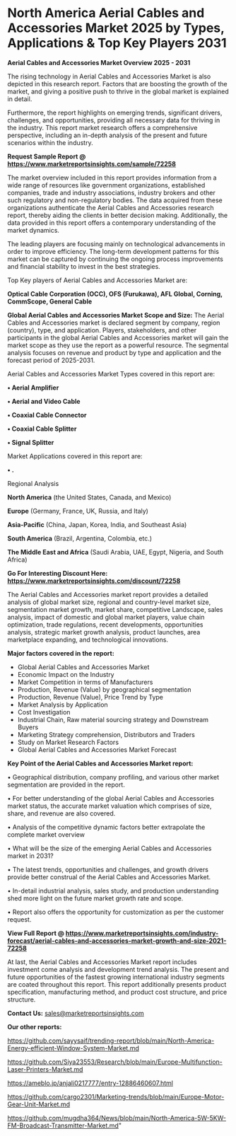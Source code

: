 # North America Aerial Cables and Accessories Market 2025 by Types, Applications & Top Key Players 2031

<Strong> Aerial Cables and Accessories Market Overview 2025 - 2031</strong>

The rising technology in Aerial Cables and Accessories Market is also depicted in this research report. Factors that are boosting the growth of the market, and giving a positive push to thrive in the global market is explained in detail.

Furthermore, the report highlights on emerging trends, significant drivers, challenges, and opportunities, providing all necessary data for thriving in the industry. This report market research offers a comprehensive perspective, including an in-depth analysis of the present and future scenarios within the industry.

<strong>Request Sample Report @ <a href=https://www.marketreportsinsights.com/sample/72258>https://www.marketreportsinsights.com/sample/72258</a></strong>

The market overview included in this report provides information from a wide range of resources like government organizations, established companies, trade and industry associations, industry brokers and other such regulatory and non-regulatory bodies. The data acquired from these organizations authenticate the Aerial Cables and Accessories research report, thereby aiding the clients in better decision making. Additionally, the data provided in this report offers a contemporary understanding of the market dynamics.

The leading players are focusing mainly on technological advancements in order to improve efficiency. The long-term development patterns for this market can be captured by continuing the ongoing process improvements and financial stability to invest in the best strategies.

Top Key players of Aerial Cables and Accessories Market are:

<strong>Optical Cable Corporation (OCC), OFS (Furukawa), AFL Global, Corning, CommScope, General Cable</strong>

<strong><b>Global Aerial Cables and Accessories Market Scope and Size:</b></strong>
The Aerial Cables and Accessories market is declared segment by company, region (country), type, and application. Players, stakeholders, and other participants in the global Aerial Cables and Accessories market will gain the market scope as they use the report as a powerful resource. The segmental analysis focuses on revenue and product by type and application and the forecast period of 2025-2031.

Aerial Cables and Accessories Market Types covered in this report are:

<strong>• Aerial Amplifier

• Aerial and Video Cable

• Coaxial Cable Connector

• Coaxial Cable Splitter

• Signal Splitter</strong>

Market Applications covered in this report are:

<strong>• .</strong> 

Regional Analysis

<strong>North America</strong> (the United States, Canada, and Mexico)

<strong>Europe</strong> (Germany, France, UK, Russia, and Italy)

<strong>Asia-Pacific</strong> (China, Japan, Korea, India, and Southeast Asia)

<strong>South America</strong> (Brazil, Argentina, Colombia, etc.)

<strong>The Middle East and Africa</strong> (Saudi Arabia, UAE, Egypt, Nigeria, and South Africa)

<strong>Go For Interesting Discount Here: <a href=https://www.marketreportsinsights.com/discount/72258>https://www.marketreportsinsights.com/discount/72258</a></strong>

The Aerial Cables and Accessories market report provides a detailed analysis of global market size, regional and country-level market size, segmentation market growth, market share, competitive Landscape, sales analysis, impact of domestic and global market players, value chain optimization, trade regulations, recent developments, opportunities analysis, strategic market growth analysis, product launches, area marketplace expanding, and technological innovations.

<strong><b>Major factors covered in the report:</b></strong>
<ul>
  <li>Global Aerial Cables and Accessories Market </li>
  <li>Economic Impact on the Industry</li>
  <li>Market Competition in terms of Manufacturers</li>
  <li>Production, Revenue (Value) by geographical segmentation</li>
  <li>Production, Revenue (Value), Price Trend by Type</li>
  <li>Market Analysis by Application</li>
  <li>Cost Investigation</li>
  <li>Industrial Chain, Raw material sourcing strategy and Downstream Buyers</li>
  <li>Marketing Strategy comprehension, Distributors and Traders</li>
  <li>Study on Market Research Factors</li>
  <li>Global Aerial Cables and Accessories Market Forecast</li>
</ul>

<strong><b>Key Point of the Aerial Cables and Accessories Market report:</b></strong>

• Geographical distribution, company profiling, and various other market segmentation are provided in the report.

• For better understanding of the global Aerial Cables and Accessories market status, the accurate market valuation which comprises of size, share, and revenue are also covered.

• Analysis of the competitive dynamic factors better extrapolate the complete market overview

• What will be the size of the emerging Aerial Cables and Accessories market in 2031?

• The latest trends, opportunities and challenges, and growth drivers provide better construal of the Aerial Cables and Accessories Market.

• In-detail industrial analysis, sales study, and production understanding shed more light on the future market growth rate and scope.

• Report also offers the opportunity for customization as per the customer request.

<strong><b>View Full Report @ <a href=https://www.marketreportsinsights.com/industry-forecast/aerial-cables-and-accessories-market-growth-and-size-2021-72258>https://www.marketreportsinsights.com/industry-forecast/aerial-cables-and-accessories-market-growth-and-size-2021-72258</a></b></strong>


At last, the Aerial Cables and Accessories Market report includes investment come analysis and development trend analysis. The present and future opportunities of the fastest growing international industry segments are coated throughout this report. This report additionally presents product specification, manufacturing method, and product cost structure, and price structure.

<strong>Contact Us:</strong>
sales@marketreportsinsights.com

<strong>Our other reports:</strong>

<a href=https://github.com/sayysaif/trending-report/blob/main/North-America-Energy-efficient-Window-System-Market.md>https://github.com/sayysaif/trending-report/blob/main/North-America-Energy-efficient-Window-System-Market.md</a>

<a href=https://github.com/Siya23553/Research/blob/main/Europe-Multifunction-Laser-Printers-Market.md>https://github.com/Siya23553/Research/blob/main/Europe-Multifunction-Laser-Printers-Market.md</a>

<a href=https://ameblo.jp/anjali0217777/entry-12886460607.html>https://ameblo.jp/anjali0217777/entry-12886460607.html</a>

<a href=https://github.com/cargo2301/Marketing-trends/blob/main/Europe-Motor-Gear-Unit-Market.md>https://github.com/cargo2301/Marketing-trends/blob/main/Europe-Motor-Gear-Unit-Market.md</a>

<a href=https://github.com/mugdha364/News/blob/main/North-America-5W-5KW-FM-Broadcast-Transmitter-Market.md>https://github.com/mugdha364/News/blob/main/North-America-5W-5KW-FM-Broadcast-Transmitter-Market.md</a>"
